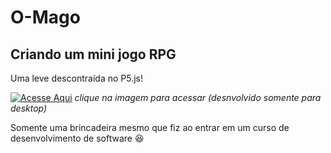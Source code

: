 # O-Mago
## Criando um mini jogo RPG

Uma leve descontraída no P5.js!

[![Acesse Aqui](https://images-wixmp-ed30a86b8c4ca887773594c2.wixmp.com/f/7541f998-bd05-4162-a824-0dbfd2abbd6c/ddb5m3o-e114837f-b33a-4325-8517-d7d6b78f44d8.png/v1/fill/w_1304,h_613,q_70,strp/mago___screen_art___by_kensuyjin33_by_kensuyjin33_ddb5m3o-pre.jpg?token=eyJ0eXAiOiJKV1QiLCJhbGciOiJIUzI1NiJ9.eyJzdWIiOiJ1cm46YXBwOjdlMGQxODg5ODIyNjQzNzNhNWYwZDQxNWVhMGQyNmUwIiwiaXNzIjoidXJuOmFwcDo3ZTBkMTg4OTgyMjY0MzczYTVmMGQ0MTVlYTBkMjZlMCIsIm9iaiI6W1t7ImhlaWdodCI6Ijw9NzUyIiwicGF0aCI6IlwvZlwvNzU0MWY5OTgtYmQwNS00MTYyLWE4MjQtMGRiZmQyYWJiZDZjXC9kZGI1bTNvLWUxMTQ4MzdmLWIzM2EtNDMyNS04NTE3LWQ3ZDZiNzhmNDRkOC5wbmciLCJ3aWR0aCI6Ijw9MTYwMCJ9XV0sImF1ZCI6WyJ1cm46c2VydmljZTppbWFnZS5vcGVyYXRpb25zIl19.YMk4rdoqG9AkfDA0u7j6UD8cN3JzABPHQz1XXr0ZO-k)](https://editor.p5js.org/lsdeabreu/full/p7sIZCU96)
*clique na imagem para acessar (desnvolvido somente para desktop)*

Somente uma brincadeira mesmo que fiz ao entrar em um curso de desenvolvimento de software :laughing:
